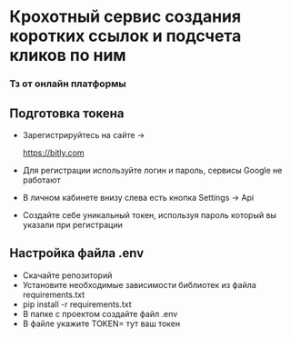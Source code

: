 # Крохотный сервис создания коротких ссылок и подсчета кликов по ним
### Тз от онлайн платформы

## Подготовка токена

* Зарегистрируйтесь на сайте ->

  https://bitly.com
* Для регистрации используйте логин и пароль, сервисы Google не работают
* В личном кабинете внизу слева есть кнопка Settings -> Api
* Создайте себе уникальный токен, используя пароль который вы указали при регистрации

## Настройка файла .env
* Скачайте репозиторий 
* Установите необходимые зависимости библиотек из файла requirements.txt 
* pip install -r requirements.txt
* В папке с проектом создайте файл .env
* В файле укажите TOKEN= тут ваш токен


